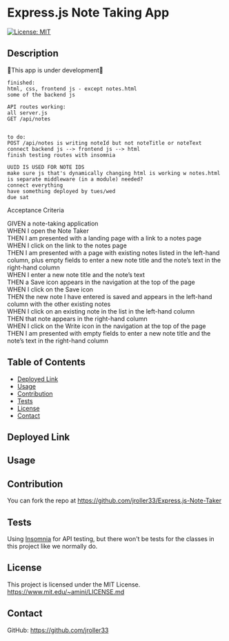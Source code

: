   # Express.js Note Taking App
  [![License: MIT](https://img.shields.io/badge/License-MIT-blue.svg)](https://opensource.org/licenses/MIT)
  ## Description
  🚧This app is under development🚧<br/>
  ```
  finished:
  html, css, frontend js - except notes.html
  some of the backend js

  API routes working:
  all server.js
  GET /api/notes 
  

  to do:
  POST /api/notes is writing noteId but not noteTitle or noteText
  connect backend js --> frontend js --> html
  finish testing routes with insomnia
  
  UUID IS USED FOR NOTE IDS
  make sure js that's dynamically changing html is working w notes.html
  is separate middleware (in a module) needed? 
  connect everything
  have something deployed by tues/wed
  due sat
```

  Acceptance Criteria

  GIVEN a note-taking application<br/>
  WHEN I open the Note Taker<br/>
  THEN I am presented with a landing page with a link to a notes page<br/>
  WHEN I click on the link to the notes page<br/>
  THEN I am presented with a page with existing notes listed in the left-hand column, plus empty fields to enter a new note title and the note’s text in the right-hand column<br/>
  WHEN I enter a new note title and the note’s text<br/>
  THEN a Save icon appears in the navigation at the top of the page<br/>
  WHEN I click on the Save icon<br/>
  THEN the new note I have entered is saved and appears in the left-hand column with the other existing notes<br/>
  WHEN I click on an existing note in the list in the left-hand column<br/>
  THEN that note appears in the right-hand column<br/>
  WHEN I click on the Write icon in the navigation at the top of the page<br/>
  THEN I am presented with empty fields to enter a new note title and the note’s text in the right-hand column<br/>



  ## Table of Contents
  - [Deployed Link](#deployed-link)
  - [Usage](#usage)
  - [Contribution](#contribution)
  - [Tests](#tests)
  - [License](#license)
  - [Contact](#contact)
  
  ## Deployed Link
  

  ## Usage

  


  ## Contribution
  You can fork the repo at https://github.com/jroller33/Express.js-Note-Taker
  
  ## Tests
  Using [Insomnia](https://insomnia.rest/) for API testing, but there won't be tests for the classes in this project like we normally do.

  ## License
  This project is licensed under the MIT License. <br/>
  https://www.mit.edu/~amini/LICENSE.md

  ## Contact
  GitHub: https://github.com/jroller33 
  

